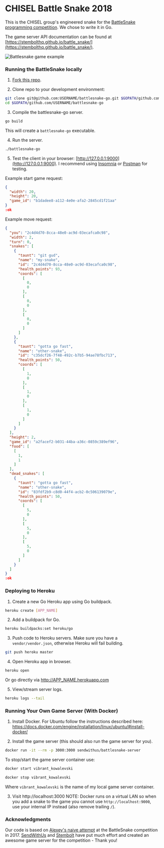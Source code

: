 # CHISEL Battle Snake 2018

This is the CHISEL group's engineered snake for the [BattleSnake programming competition](http://battlesnake.io). We chose to write it in Go. 

The game server API documentation can be found at [https://stembolthq.github.io/battle_snake/](https://stembolthq.github.io/battle_snake/). 

![Battlesnake game example](static/snakes.gif "BattleSnake game")


### Running the BattleSnake locally

1) [Fork this repo](https://github.com/alexeyza/battlesnake-go/fork).

2) Clone repo to your development environment:
``` bash
git clone git@github.com:USERNAME/battlesnake-go.git $GOPATH/github.com/USERNAME/battlesnake-go
cd $GOPATH/github.com/USERNAME/battlesnake-go
```

3) Compile the battlesnake-go server.
``` bash
go build
```
This will create a `battlesnake-go` executable.

4) Run the server.
``` bash
./battlesnake-go
```

5) Test the client in your browser: [http://127.0.0.1:9000](http://127.0.0.1:9000). I recommend using [Insomnia](https://insomnia.rest/) or [Postman](https://www.getpostman.com/) for testing.

Example start game request:
``` json
{
  "width": 20,
  "height": 20,
  "game_id": "b1dadee8-a112-4e0e-afa2-2845cd1f21aa"
}
:ok
```

Example move request:
``` json
{
  "you": "2c4d4d70-8cca-48e0-ac9d-03ecafca0c98",
  "width": 2,
  "turn": 0,
  "snakes": [
    {
      "taunt": "git gud",
      "name": "my-snake",
      "id": "2c4d4d70-8cca-48e0-ac9d-03ecafca0c98",
      "health_points": 93,
      "coords": [
        [
          0,
          0
        ],
        [
          0,
          0
        ],
        [
          0,
          0
        ]
      ]
    },
    {
      "taunt": "gotta go fast",
      "name": "other-snake",
      "id": "c35dcf26-7f48-492c-b7b5-94ae78fbc713",
      "health_points": 50,
      "coords": [
        [
          1,
          0
        ],
        [
          1,
          0
        ],
        [
          1,
          0
        ]
      ]
    }
  ],
  "height": 2,
  "game_id": "a2facef2-b031-44ba-a36c-0859c389ef96",
  "food": [
    [
      1,
      1
    ]
  ],
  "dead_snakes": [
    {
      "taunt": "gotta go fast",
      "name": "other-snake",
      "id": "83fdf2b9-c8d0-44f4-acb2-0c506139079e",
      "health_points": 50,
      "coords": [
        [
          5,
          0
        ],
        [
          5,
          0
        ],
        [
          5,
          0
        ]
      ]
    }
  ]
}
:ok
```


### Deploying to Heroku

1) Create a new Go Heroku app using Go buildpack.
``` bash
heroku create [APP_NAME]
```

2) Add a buildpack for Go.
``` bash
heroku buildpacks:set heroku/go
```

3) Push code to Heroku servers. Make sure you have a `vendor/vendor.json`, otherwise Heroku will fail building.
``` bash
git push heroku master
```

4) Open Heroku app in browser.
``` bash
heroku open
```
Or go directly via http://APP_NAME.herokuapp.com

5) View/stream server logs.
``` bash
heroku logs --tail
```


### Running Your Own Game Server (With Docker)

1) Install Docker. For Ubuntu follow the instructions described here: https://docs.docker.com/engine/installation/linux/ubuntu/#install-docker/

2) Install the game server (this should also run the game server for you).
``` bash
docker run -it --rm -p 3000:3000 sendwithus/battlesnake-server
```

To stop/start the game server container use:
``` bash
docker start vibrant_kowalevski

docker stop vibrant_kowalevski
```
Where `vibrant_kowalevski` is the name of my local game server container.

3) Visit http://localhost:3000
NOTE: Docker runs on a virtual LAN so when you add a snake to the game you cannot use `http://localhost:9000`, use your internal IP instead (also remove trailing `/`).


### Acknowledgments

Our code is based on [Alexey's naive attempt](https://github.com/alexeyza/battlesnake-go) at the BattleSnake competition in 2017. [SendWithUs](https://www.sendwithus.com/) and [Stembolt](https://stembolt.com/) have put much effort and created an awesome game server for the competition - Thank you!
